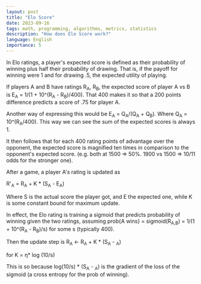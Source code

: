 ```yaml
---
layout: post
title: "Elo Score"
date: 2023-09-16
tags: math, programming, algorithms, metrics, statistics
description: "How does Elo Score work?"
language: English
importance: 5
---
```


In Elo ratings, a player's expected score is defined as their probability of winning plus half their probability of drawing. That is, if the payoff for winning were 1 and for drawing .5, the expected utility of playing.

If players A and B have ratings R<sub>A</sub>, R<sub>B</sub>, the expected score of player A vs B is E<sub>A</sub> = 1/(1 + 10\^(R<sub>A</sub> - R<sub>B</sub>)/400). That 400 makes it so that a 200 points difference predicts a score of .75 for player A.

Another way of expressing this would be E<sub>A</sub> = Q<sub>A</sub>/(Q<sub>A</sub> + Q<sub>B</sub>). Where Q<sub>A</sub> = 10\^(R<sub>A</sub>/400). This way we can see the sum of the expected scores is always 1.

It then follows that for each 400 rating points of advantage over the opponent, the expected score is magnified ten times in comparison to the opponent's expected score. (e.g. both at 1500 => 50\%. 1900 vs 1500 => 10/11 odds for the stronger one).

After a game, a player A's rating is updated as 

R'<sub>A</sub> = R<sub>A</sub> + K \* (S<sub>A</sub> - E<sub>A</sub>)

Where S is the actual score the player got, and E the expected one, while K is some constant bound for maximum update.

In effect, the Elo rating is training a sigmoid that predicts probability of winning given the two ratings, assuming prob\{A wins} = sigmoid(R<sub>A,B</sub>) = 1/(1 + 10\^(R<sub>A</sub> - R<sub>B</sub>)/s) for some s (typically 400). 

Then the update step is 
R<sub>A</sub> \<- R<sub>A</sub> + K \* (S<sub>A</sub> - <sub>A</sub>)

for K = η\* log (10/s)

This is so because log(10/s) \* (S<sub>A</sub> - <sub>A</sub>) is the gradient of the loss of the sigmoid (a cross entropy for the prob of winning). 
